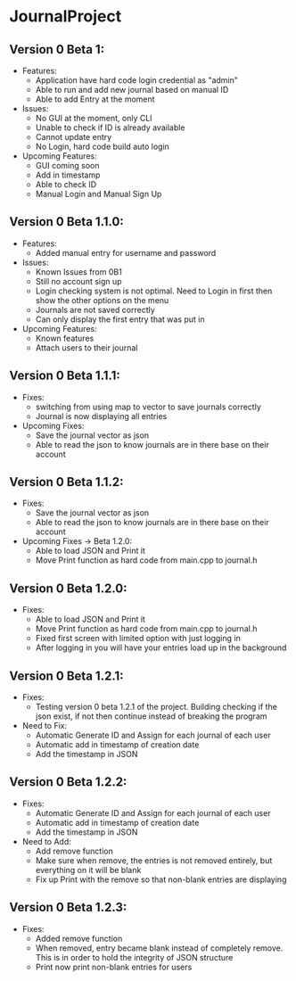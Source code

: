 # JournalProject
## Version 0 Beta 1:
- Features:
  + Application have hard code login credential as "admin"
  + Able to run and add new journal based on manual ID
  + Able to add Entry at the moment
- Issues:
  + No GUI at the moment, only CLI
  + Unable to check if ID is already available
  + Cannot update entry
  + No Login, hard code build auto login
- Upcoming Features:
  + GUI coming soon
  + Add in timestamp
  + Able to check ID
  + Manual Login and Manual Sign Up
  
## Version 0 Beta 1.1.0:
- Features:
  + Added manual entry for username and password
- Issues:
  + Known Issues from 0B1
  + Still no account sign up
  + Login checking system is not optimal. Need to Login in first then show the other options on the menu
  + Journals are not saved correctly
  + Can only display the first entry that was put in
- Upcoming Features:
  + Known features
  + Attach users to their journal

## Version 0 Beta 1.1.1:
- Fixes:
  + switching from using map to vector to save journals correctly
  + Journal is now displaying all entries
- Upcoming Fixes:
  + Save the journal vector as json
  + Able to read the json to know journals are in there base on their account

## Version 0 Beta 1.1.2:
- Fixes:
  + Save the journal vector as json
  + Able to read the json to know journals are in there base on their account
- Upcoming Fixes -> Beta 1.2.0:
  + Able to load JSON and Print it
  + Move Print function as hard code from main.cpp to journal.h


## Version 0 Beta 1.2.0:
- Fixes:
  + Able to load JSON and Print it
  + Move Print function as hard code from main.cpp to journal.h
  + Fixed first screen with limited option with just logging in
  + After logging in you will have your entries load up in the background
  
## Version 0 Beta 1.2.1:
- Fixes:
  + Testing version 0 beta 1.2.1 of the project. Building checking if the json exist, if
    not then continue instead of breaking the program
- Need to Fix:
  + Automatic Generate ID and Assign for each journal of each user
  + Automatic add in timestamp of creation date
  + Add the timestamp in JSON

## Version 0 Beta 1.2.2:
- Fixes:
  + Automatic Generate ID and Assign for each journal of each user
  + Automatic add in timestamp of creation date
  + Add the timestamp in JSON
- Need to Add:
  + Add remove function
  + Make sure when remove, the entries is not removed entirely, but everything on it will be blank
  + Fix up Print with the remove so that non-blank entries are displaying 

## Version 0 Beta 1.2.3:
- Fixes:
  + Added remove function
  + When removed, entry became blank instead of completely remove. This is in order to hold the integrity of JSON structure
  + Print now print non-blank entries for users
